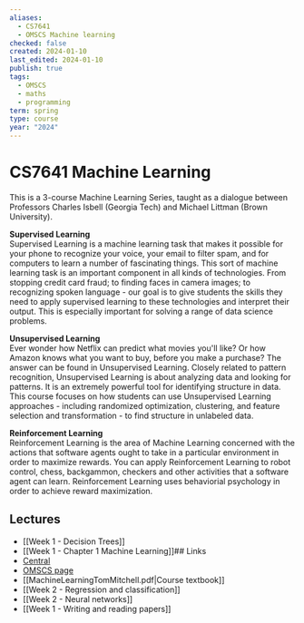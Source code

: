 ```yaml
---
aliases:
  - CS7641
  - OMSCS Machine learning
checked: false
created: 2024-01-10
last_edited: 2024-01-10
publish: true
tags:
  - OMSCS
  - maths
  - programming
term: spring
type: course
year: "2024"
---
```

# CS7641 Machine Learning

This is a 3-course Machine Learning Series, taught as a dialogue between Professors Charles Isbell (Georgia Tech) and Michael Littman (Brown University).

**Supervised Learning**  
Supervised Learning is a machine learning task that makes it possible for your phone to recognize your voice, your email to filter spam, and for computers to learn a number of fascinating things. This sort of machine learning task is an important component in all kinds of technologies. From stopping credit card fraud; to finding faces in camera images; to recognizing spoken language - our goal is to give students the skills they need to apply supervised learning to these technologies and interpret their output. This is especially important for solving a range of data science problems.

**Unsupervised Learning**  
Ever wonder how Netflix can predict what movies you'll like? Or how Amazon knows what you want to buy, before you make a purchase? The answer can be found in Unsupervised Learning. Closely related to pattern recognition, Unsupervised Learning is about analyzing data and looking for patterns. It is an extremely powerful tool for identifying structure in data. This course focuses on how students can use Unsupervised Learning approaches - including randomized optimization, clustering, and feature selection and transformation - to find structure in unlabeled data.

**Reinforcement Learning**  
Reinforcement Learning is the area of Machine Learning concerned with the actions that software agents ought to take in a particular environment in order to maximize rewards. You can apply Reinforcement Learning to robot control, chess, backgammon, checkers and other activities that a software agent can learn. Reinforcement Learning uses behaviorial psychology in order to achieve reward maximization.

## Lectures
- [[Week 1 - Decision Trees]]
- [[Week 1 - Chapter 1 Machine Learning]]## Links
- [Central](https://www.omscentral.com/courses/machine-learning/reviews)
- [OMSCS page](https://omscs.gatech.edu/cs-7641-machine-learning)
- [[MachineLearningTomMitchell.pdf|Course textbook]]
- [[Week 2 - Regression and classification]]
- [[Week 2 - Neural networks]]
- [[Week 1 - Writing and reading papers]]